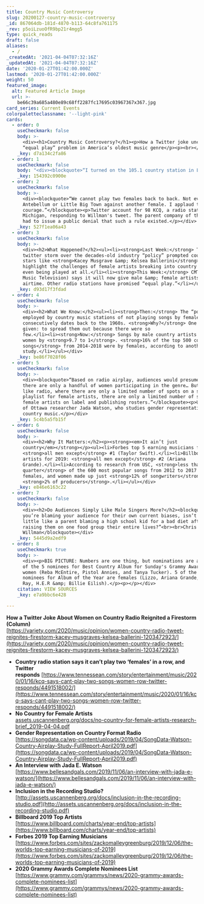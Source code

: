 ```yaml
---
title: Country Music Controversy
slug: 20200127-country-music-controversy
_id: 867064db-181d-4870-b113-64c8fa761175
_rev: p5oiLzuoOfR9bp21r4mgg5
type: quick_reads
draft: false
aliases:
  - /
_createdAt: '2021-04-04T07:32:16Z'
_updatedAt: '2021-04-04T07:32:16Z'
date: '2020-01-27T01:42:00.000Z'
lastmod: '2020-01-27T01:42:00.000Z'
weight: 50
featured_image:
  alt: Featured Article Image
  url: >-
    be66c39a685a480e89c68ff2287fc17695c03967367x367.jpg
card_series: Current Events
colorpaletteclassname: '--light-pink'
cards:
  - order: 0
    useCheckmark: false
    body: >-
      <div><h1>Country Music Controversy?</h1><p>How a Twitter joke uncovered an
      “equal play” problem in America’s oldest music genre</p><p><br></p></div>
    _key: d7a134c2fa86
  - order: 1
    useCheckmark: false
    body: "<div><blockquote>“I turned on the 105.1 country station in L.A. just now, and they were playing the new song by Gabby Barrett, and then, without any pause or interruption at all, they went into a\_Kelsea Ballerini\_song. Can’t they get fined for that?”</blockquote><p>Chris Willman, a music writer for Variety, who tweeted this as a joke about what he says is \"the unspoken country radio rule about not letting one female singer’s voice succeed another.\"</p></div>"
    _key: 154392c0900e
  - order: 2
    useCheckmark: false
    body: >-
      <div><blockquote>“We cannot play two females back to back. Not even Lady
      Antebellum or Little Big Town against another female. I applaud their
      courage.”</blockquote><p>Twitter account for 98 KCQ, a radio station in
      Michigan, responding to Willman's tweet. The parent company of the station
      had to issue a public denial that such a rule existed.</p></div>
    _key: 527f1ea06a43
  - order: 3
    useCheckmark: false
    body: >-
      <div><h2>What Happened?</h2><ul><li><strong>Last Week:</strong> The
      twitter storm over the decades-old industry “policy” prompted country
      stars like <strong>Kacey Musgrave &amp; Kelsea Ballerini</strong> to
      highlight the challenges of female artists breaking into country radio, or
      even being played at all.</li><li><strong>This Week:</strong> CMT (Country
      Music Television) says it will now give male &amp; female artists equal
      airtime. Other radio stations have promised “equal play.”</li></ul></div>
    _key: d93d17f3fdad
  - order: 4
    useCheckmark: false
    body: >-
      <div><h2>What We Know:</h2><ul><li><strong>Then:</strong> The “policy”
      employed by country music stations of not playing songs by female artists
      consecutively dates back to the 1960s. <strong>Why?</strong> One reason
      given: to spread them out because there were so
      few.</li><li><strong>Now:</strong> Songs by male country artists outnumber
      women by <strong>9.7 to 1</strong>. <strong>16% of the top 500 country
      songs</strong> from 2014-2018 were by females, according to another 2019
      study.</li></ul></div>
    _key: be86f7028f06
  - order: 5
    useCheckmark: false
    body: >-
      <div><blockquote>“Based on radio airplay, audiences would presume that
      there are only a handful of women participating in the genre… But just
      like radio, where there are only a limited number of spots on a station
      playlist for female artists, there are only a limited number of spots for
      female artists on label and publishing rosters.”</blockquote><p>University
      of Ottawa researcher Jada Watson, who studies gender representation in
      country music.</p></div>
    _key: 5c4b5a5fb15f
  - order: 6
    useCheckmark: false
    body: >-
      <div><h2>Why It Matters:</h2><p><strong><em>It ain’t just
      country</em></strong></p><ul><li>Forbes top 5 earning musicians for 2019:
      <strong>all men except</strong> #1 (Taylor Swift).</li><li>Billboard top 5
      artists for 2019: <strong>all men except</strong> #2 (Ariana
      Grande).</li><li>According to research from USC, <strong>less than a
      quarter</strong> of the 600 most popular songs from 2012 to 2017 were by
      females, and women made up just <strong>12% of songwriters</strong> and
      <strong>2% of producers</strong>.</li></ul></div>
    _key: e846e6163c22
  - order: 7
    useCheckmark: false
    body: >-
      <div><h2>Do Audiences Simply Like Male Singers More?</h2><blockquote>“…if
      you’re blaming your audience for their own current biases, isn’t that a
      little like a parent blaming a high school kid for a bad diet after
      raising them on one food group their entire lives?”<br><br>Chris
      Willman</blockquote></div>
    _key: 5445d9a2edf9
  - order: 8
    useCheckmark: true
    body: >-
      <div><p>BIG PICTURE: Numbers are one thing, but nominations are another. 3
      of the 5 nominees for Best Country Album for Sunday's Grammy Awards are
      women (Reba McEntire, Pistol Annies, and Tanya Tucker). 5 of the 8
      nominees for Album of the Year are females (Lizzo, Ariana Grande, Lana Del
      Ray, H.E.R &amp; Billie Eilish).</p><p></p></div>
    citation: VIEW SOURCES
    _key: e7a9bbc6e428

---
```

**How a Twitter Joke About Women on Country Radio Reignited a Firestorm (Column)**  
[https://variety.com/2020/music/opinion/women-country-radio-tweet-reignites-firestorm-kacey-musgraves-kelsea-ballerini-1203472923/](https://variety.com/2020/music/opinion/women-country-radio-tweet-reignites-firestorm-kacey-musgraves-kelsea-ballerini-1203472923/)

* **Country radio station says it can’t play two ‘females’ in a row, and Twitter responds** [https://www.tennessean.com/story/entertainment/music/2020/01/16/kcq-says-cant-play-two-songs-women-row-twitter-responds/4491518002/](https://www.tennessean.com/story/entertainment/music/2020/01/16/kcq-says-cant-play-two-songs-women-row-twitter-responds/4491518002/)
* **No Country for Female Artists**  
[assets.uscannenberg.org/docs/no-country-for-female-artists-research-brief_2019-04-04.pdf](http://assets.uscannenberg.org/docs/no-country-for-female-artists-research-brief_2019-04-04.pdf)
* **Gender Representation on Country Format Radio**  
[https://songdata.ca/wp-content/uploads/2019/04/SongData-Watson-Country-Airplay-Study-FullReport-April2019.pdf](https://songdata.ca/wp-content/uploads/2019/04/SongData-Watson-Country-Airplay-Study-FullReport-April2019.pdf)
* **An Interview with Jada E. Watson**  
[https://www.bellesandgals.com/2019/11/06/an-interview-with-jada-e-watson/](https://www.bellesandgals.com/2019/11/06/an-interview-with-jada-e-watson/)
* **Inclusion in the Recording Studio?**  
[http://assets.uscannenberg.org/docs/inclusion-in-the-recording-studio.pdf](http://assets.uscannenberg.org/docs/inclusion-in-the-recording-studio.pdf)
* **Billboard 2019 Top Artists**  
[https://www.billboard.com/charts/year-end/top-artists](https://www.billboard.com/charts/year-end/top-artists)
* **Forbes 2019 Top Earning Musicians**  
[https://www.forbes.com/sites/zackomalleygreenburg/2019/12/06/the-worlds-top-earning-musicians-of-2019](https://www.forbes.com/sites/zackomalleygreenburg/2019/12/06/the-worlds-top-earning-musicians-of-2019)
* **2020 Grammy Awards Complete Nominees List**  
[https://www.grammy.com/grammys/news/2020-grammy-awards-complete-nominees-list](https://www.grammy.com/grammys/news/2020-grammy-awards-complete-nominees-list)